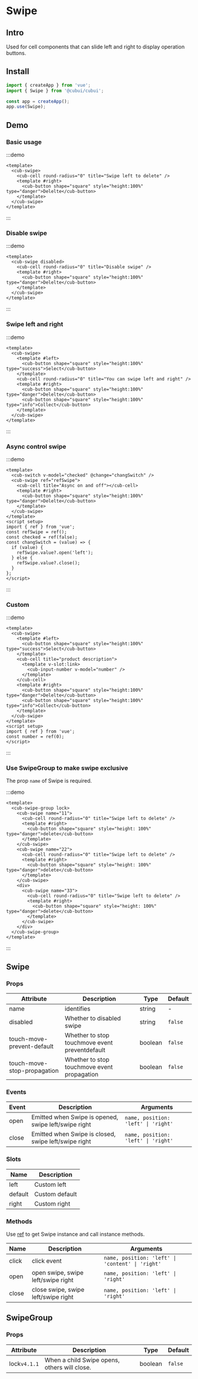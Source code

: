 # Swipe

## Intro

Used for cell components that can slide left and right to display operation buttons.

## Install

```js
import { createApp } from 'vue';
import { Swipe } from '@cubui/cubui';

const app = createApp();
app.use(Swipe);
```

## Demo

### Basic usage

:::demo

```vue
<template>
  <cub-swipe>
    <cub-cell round-radius="0" title="Swipe left to delete" />
    <template #right>
      <cub-button shape="square" style="height:100%" type="danger">Delelte</cub-button>
    </template>
  </cub-swipe>
</template>
```

:::

### Disable swipe

:::demo

```vue
<template>
  <cub-swipe disabled>
    <cub-cell round-radius="0" title="Disable swipe" />
    <template #right>
      <cub-button shape="square" style="height:100%" type="danger">Delelte</cub-button>
    </template>
  </cub-swipe>
</template>
```

:::

### Swipe left and right

:::demo

```vue
<template>
  <cub-swipe>
    <template #left>
      <cub-button shape="square" style="height:100%" type="success">Select</cub-button>
    </template>
    <cub-cell round-radius="0" title="You can swipe left and right" />
    <template #right>
      <cub-button shape="square" style="height:100%" type="danger">Delelte</cub-button>
      <cub-button shape="square" style="height:100%" type="info">Collect</cub-button>
    </template>
  </cub-swipe>
</template>
```

:::

### Async control swipe

:::demo

```vue
<template>
  <cub-switch v-model="checked" @change="changSwitch" />
  <cub-swipe ref="refSwipe">
    <cub-cell title="Async on and off"></cub-cell>
    <template #right>
      <cub-button shape="square" style="height:100%" type="danger">Delelte</cub-button>
    </template>
  </cub-swipe>
</template>
<script setup>
import { ref } from 'vue';
const refSwipe = ref();
const checked = ref(false);
const changSwitch = (value) => {
  if (value) {
    refSwipe.value?.open('left');
  } else {
    refSwipe.value?.close();
  }
};
</script>
```

:::

### Custom

:::demo

```vue
<template>
  <cub-swipe>
    <template #left>
      <cub-button shape="square" style="height:100%" type="success">Select</cub-button>
    </template>
    <cub-cell title="product description">
      <template v-slot:link>
        <cub-input-number v-model="number" />
      </template>
    </cub-cell>
    <template #right>
      <cub-button shape="square" style="height:100%" type="danger">Delelte</cub-button>
      <cub-button shape="square" style="height:100%" type="info">Collect</cub-button>
    </template>
  </cub-swipe>
</template>
<script setup>
import { ref } from 'vue';
const number = ref(0);
</script>
```

:::

### Use SwipeGroup to make swipe exclusive

The prop `name` of Swipe is required.

:::demo

```vue
<template>
  <cub-swipe-group lock>
    <cub-swipe name="11">
      <cub-cell round-radius="0" title="Swipe left to delete" />
      <template #right>
        <cub-button shape="square" style="height: 100%" type="danger">delete</cub-button>
      </template>
    </cub-swipe>
    <cub-swipe name="22">
      <cub-cell round-radius="0" title="Swipe left to delete" />
      <template #right>
        <cub-button shape="square" style="height: 100%" type="danger">delete</cub-button>
      </template>
    </cub-swipe>
    <div>
      <cub-swipe name="33">
        <cub-cell round-radius="0" title="Swipe left to delete" />
        <template #right>
          <cub-button shape="square" style="height: 100%" type="danger">delete</cub-button>
        </template>
      </cub-swipe>
    </div>
  </cub-swipe-group>
</template>
```

:::

## Swipe

### Props

| Attribute                   | Description                                    | Type    | Default |
| --------------------------- | ---------------------------------------------- | ------- | ------- |
| name                        | identifies                                     | string  | -       |
| disabled                    | Whether to disabled swipe                      | string  | `false` |
| touch-move-prevent-default  | Whether to stop touchmove event preventdefault | boolean | `false` |
| touch-move-stop-propagation | Whether to stop touchmove event propagation    | boolean | `false` |

### Events

| Event | Description                                          | Arguments                            |
| ----- | ---------------------------------------------------- | ------------------------------------ |
| open  | Emitted when Swipe is opened, swipe left/swipe right | `name, position: 'left' \| 'right' ` |
| close | Emitted when Swipe is closed, swipe left/swipe right | `name, position: 'left' \| 'right' ` |

### Slots

| Name    | Description    |
| ------- | -------------- |
| left    | Custom left    |
| default | Custom default |
| right   | Custom right   |

### Methods

Use [ref](https://vuejs.org/guide/essentials/template-refs.html) to get Swipe instance and call instance methods.

| Name  | Description                         | Arguments                                        |
| ----- | ----------------------------------- | ------------------------------------------------ |
| click | click event                         | `name, position: 'left' \| 'content' \| 'right'` |
| open  | open swipe, swipe left/swipe right  | `name, position: 'left' \| 'right' `             |
| close | close swipe, swipe left/swipe right | `name, position: 'left' \| 'right' `             |

## SwipeGroup

### Props

| Attribute    | Description                                  | Type    | Default |
| ------------ | -------------------------------------------- | ------- | ------- |
| lock`v4.1.1` | When a child Swipe opens, others will close. | boolean | `false` |
